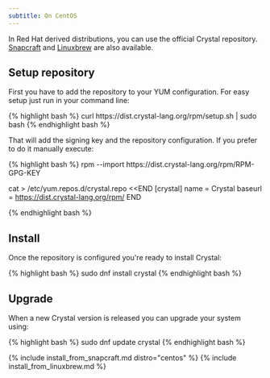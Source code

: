 ```yaml
---
subtitle: On CentOS
---
```


In Red Hat derived distributions, you can use the official Crystal repository.
[Snapcraft](#snapcraft) and [Linuxbrew](#linuxbrew) are also available.

## Setup repository

First you have to add the repository to your YUM configuration. For easy setup just run in your command line:

<div class="code_section">
{% highlight bash %}
curl https://dist.crystal-lang.org/rpm/setup.sh | sudo bash
{% endhighlight bash %}
</div>

That will add the signing key and the repository configuration. If you prefer to do it manually execute:

<div class="code_section">
{% highlight bash %}
rpm --import https://dist.crystal-lang.org/rpm/RPM-GPG-KEY

cat > /etc/yum.repos.d/crystal.repo <<END
[crystal]
name = Crystal
baseurl = https://dist.crystal-lang.org/rpm/
END

{% endhighlight bash %}
</div>

## Install
Once the repository is configured you're ready to install Crystal:

<div class="code_section">
{% highlight bash %}
sudo dnf install crystal
{% endhighlight bash %}
</div>

## Upgrade

When a new Crystal version is released you can upgrade your system using:

<div class="code_section">
{% highlight bash %}
sudo dnf update crystal
{% endhighlight bash %}
</div>

{% include install_from_snapcraft.md distro="centos" %}
{% include install_from_linuxbrew.md %}
